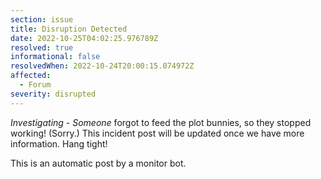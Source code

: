 ```yaml
---
section: issue
title: Disruption Detected
date: 2022-10-25T04:02:25.976789Z
resolved: true
informational: false
resolvedWhen: 2022-10-24T20:00:15.074972Z
affected:
  - Forum
severity: disrupted
---
```

*Investigating* - _Someone_ forgot to feed the plot bunnies, so they stopped working! (Sorry.) This incident post will be updated once we have more information. Hang tight!

This is an automatic post by a monitor bot.
        